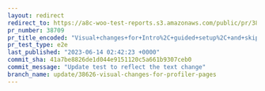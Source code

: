```yaml
---
layout: redirect
redirect_to: https://a8c-woo-test-reports.s3.amazonaws.com/public/pr/38709/e2e/index.html
pr_number: 38709
pr_title_encoded: "Visual+changes+for+Intro%2C+guided+setup%2C+and+skipped+guided+setup+pages"
pr_test_type: e2e
last_published: "2023-06-14 02:42:23 +0000"
commit_sha: 41a7be8826de1d044e9151120c5a661b9307ceb0
commit_message: "Update test to reflect the text change"
branch_name: update/38626-visual-changes-for-profiler-pages
---
```

